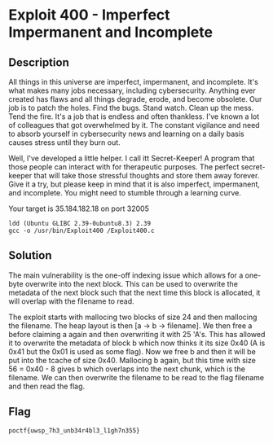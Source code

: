 # Exploit 400 - Imperfect Impermanent and Incomplete
## Description
All things in this universe are imperfect, impermanent, and incomplete. It's what makes many jobs necessary, including cybersecurity. Anything ever created has flaws and all things degrade, erode, and become obsolete. Our job is to patch the holes. Find the bugs. Stand watch. Clean up the mess. Tend the fire. It's a job that is endless and often thankless. I've known a lot of colleagues that got overwhelmed by it. The constant vigilance and need to absorb yourself in cybersecurity news and learning on a daily basis causes stress until they burn out.

Well, I've developed a little helper. I call itt Secret-Keeper! A program that those people can interact with for therapeutic purposes. The perfect secret-keeper that will take those stressful thoughts and store them away forever. Give it a try, but please keep in mind that it is also imperfect, impermanent, and incomplete. You might need to stumble through a learning curve.

Your target is 35.184.182.18 on port 32005

```
ldd (Ubuntu GLIBC 2.39-0ubuntu8.3) 2.39
gcc -o /usr/bin/Exploit400 /Exploit400.c
```

## Solution
The main vulnerability is the one-off indexing issue which allows for a one-byte overwrite into the next block. This can be used to overwrite the metadata of the next block such that the next time this block is allocated, it will overlap with the filename to read.

The exploit starts with mallocing two blocks of size 24 and then mallocing the filename. The heap layout is then [a -> b -> filename]. We then free a before claiming a again and then overwriting it with 25 'A's. This has allowed it to overwrite the metadata of block b which now thinks it its size 0x40 (A is 0x41 but the 0x01 is used as some flag). Now we free b and then it will be put into the tcache of size 0x40. Mallocing b again, but this time with size 56 = 0x40 - 8 gives b which overlaps into the next chunk, which is the filename. We can then overwrite the filename to be read to the flag filename and then read the flag.

## Flag
`poctf{uwsp_7h3_unb34r4bl3_l1gh7n355}`
